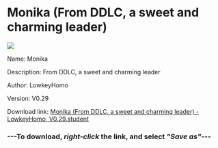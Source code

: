 # Monika (From DDLC, a sweet and charming leader)

<img src = "https://raw.githubusercontent.com/Arbiter1223/Daigaku-Gurashi-Custom-Students/master/Students/Files/Monika%20(From%20DDLC%2C%20a%20sweet%20and%20charming%20leader).png">

Name: Monika

Description: From DDLC, a sweet and charming leader

Author: LowkeyHomo

Version: V0.29

Download link: <a href="https://raw.githubusercontent.com/Arbiter1223/Daigaku-Gurashi-Custom-Students/master/Students/Files/Monika%20(From%20DDLC%2C%20a%20sweet%20and%20charming%20leader)%20-%20LowkeyHomo%2C%20V0.29.student">Monika (From DDLC, a sweet and charming leader) - LowkeyHomo, V0.29.student</a>

### ---**To download, _right-click_ the link, and select _"Save as"_**---
